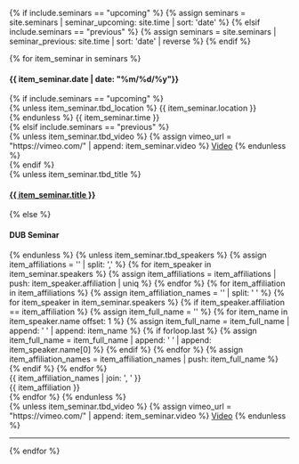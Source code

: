 {% if include.seminars == "upcoming" %}
  {% assign seminars = site.seminars | seminar_upcoming: site.time | sort: 'date' %}
{% elsif include.seminars == "previous" %}
  {% assign seminars = site.seminars | seminar_previous: site.time | sort: 'date' | reverse %}
{% endif %}

<html>
  <section>
    <div class="row">
      {% for item_seminar in seminars %}
        <div class="col-md-3">
          <div class="col-xs-12">
            <h4 class="tableheading">
              {{ item_seminar.date | date: "%m/%d/%y"}}
            </h4>
          </div>
          {% if include.seminars == "upcoming" %}
            <div class="col-xs-12">
              {% unless item_seminar.tbd_location %}
                {{ item_seminar.location }}
                <br class="md-hidden"/>
              {% endunless %}
              {{ item_seminar.time }}
            </div>
          {% elsif include.seminars == "previous" %}
            <div class="col-md-12 hidden-xs hidden-sm">
              {% unless item_seminar.tbd_video %}
                {% assign vimeo_url = "https://vimeo.com/" | append: item_seminar.video %}
                <a href="{{ vimeo_url }}" target="new">Video</a>
              {% endunless %}
            </div>
          {% endif %}
        </div>
        <div class="col-md-9">
          {% unless item_seminar.tbd_title %}
            <div class="col-xs-12">
              <h4 class="tableheading">            
                <a href="{{ item_seminar.url }}">{{ item_seminar.title }}</a>
              </h4>
            </div>
          {% else %}
            <div class="col-xs-12">
              <h4 class="tableheading">DUB Seminar</h4>
            </div>
          {% endunless %}
          {% unless item_seminar.tbd_speakers %}
            {% assign item_affiliations = '' | split: ',' %}
            {% for item_speaker in item_seminar.speakers %}
              {% assign item_affiliations = item_affiliations | push: item_speaker.affiliation | uniq %}
            {% endfor %}
            {% for item_affiliation in item_affiliations %}
              {% assign item_affiliation_names = '' | split: ' ' %}
              {% for item_speaker in item_seminar.speakers %}
                {% if item_speaker.affiliation == item_affiliation %}
                  {% assign item_full_name = '' %}
                  {% for item_name in item_speaker.name offset: 1 %}
                    {% assign item_full_name = item_full_name | append: ' ' | append: item_name %}
                    {% if forloop.last %}
                      {% assign item_full_name = item_full_name | append: ' ' | append: item_speaker.name[0] %}
                    {% endif %}
                  {% endfor %}
                  {% assign item_affiliation_names = item_affiliation_names | push: item_full_name %}
                {% endif %}
              {% endfor %}
              <div class="col-xs-12">
                {{ item_affiliation_names | join: ', ' }}
              </div>
              <div class="text-muted col-xs-12">
                {{ item_affiliation }}
              </div>
            {% endfor %}
          {% endunless %}
          <div class="col-xs-12 hidden-md hidden-lg">
            {% unless item_seminar.tbd_video %}
              {% assign vimeo_url = "https://vimeo.com/" | append: item_seminar.video %}
              <a href="{{ vimeo_url }}" target="new">Video</a>
            {% endunless %}
          </div>
        </div>
        <div class="col-xs-12">
          <hr />
        </div>
      {% endfor %}
    </div>
  </section>
</html>
